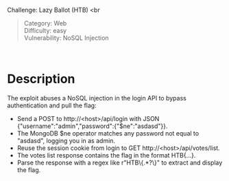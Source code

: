 Challenge: Lazy Ballot (HTB) <br
> Category: Web <br>
Difficulty: easy <br> 
Vulnerability: NoSQL Injection
<br>
<h1>Description</h1>

The exploit abuses a NoSQL injection in the login API to bypass authentication and pull the flag:

<ul>
    <li>Send a POST to http://&lt;host&gt;/api/login with JSON {"username":"admin","password":{"$ne":"asdasd"}}.</li>
    <li>The MongoDB $ne operator matches any password not equal to "asdasd", logging you in as admin.</li>
    <li>Reuse the session cookie from login to GET http://&lt;host&gt;/api/votes/list.</li>
    <li>The votes list response contains the flag in the format HTB{…}.</li>
    <li>Parse the response with a regex like r"HTB\{.*?\}" to extract and display the flag.</li>
</ul>
